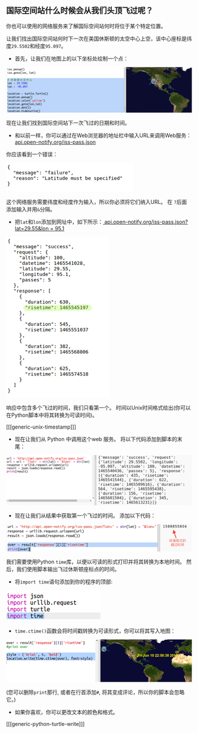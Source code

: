 ## 国际空间站什么时候会从我们头顶飞过呢？

你也可以使用的网络服务来了解国际空间站何时将位于某个特定位置。

让我们找出国际空间站何时下一次在美国休斯顿的太空中心上空，该中心座标是纬度`29.5502`和经度`95.097`。

+ 首先，让我们在地图上的以下坐标处绘制一个点：

![截屏](images/iss-houston.png)

现在让我们找到国际空间站下一次飞过的日期和时间。

+ 和以前一样，你可以通过在Web浏览器的地址栏中输入URL来调用Web服务：<a href="http://api.open-notify.org/iss-pass.json" target="_blank"> api.open-notify.org/iss-pass.json </a>

你应该看到一个错误：

![截屏](images/iss-pass-error.png)

这个网络服务需要纬度和经度作为输入，所以你必须将它们纳入URL。 在 `?`后面添加输入并用`&`分隔。

+ 把`lat`和`lon`添加到网址中，如下所示：<a href="http://api.open-notify.org/iss-pass.json?lat=29.55&lon=95.1" target="_blank"> api.open-notify.org/iss-pass.json?lat=29.55&lon = 95.1 </a>

![截屏](images/iss-passtimes.png)

响应中包含多个飞过的时间，我们只看第一个。 时间以Unix时间格式给出(你可以在Python脚本中将其转换为可读时间)。

[[[generic-unix-timestamp]]]

+ 现在让我们从 Python 中调用这个web 服务。 将以下代码添加到脚本的末尾：

![截屏](images/iss-passover.png)

+ 现在让我们从结果中获取第一个飞过的时间。 添加以下代码：

![截屏](images/iss-print-pass.png)

我们需要使用Python `time`库，以便以可读的形式打印并将其转换为本地时间。 然后，我们使用脚本输出飞过休斯顿座标点的时间。

+ 将`import time`语句添加到你的程序的顶部:

![截屏](images/iss-time.png)

+ `time.ctime()`函数会将时间戳转换为可读形式，你可以将其写入地图：

![截屏](images/iss-pass-write.png)

(您可以删除`print`那行, 或者在行首添加`#`, 将其变成评论，所以你的脚本会忽略它。)

+ 如果你喜欢，你可以更改文本的颜色和格式。 

[[[generic-python-turtle-write]]]